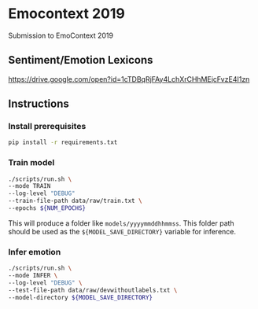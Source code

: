 # Emocontext 2019
Submission to EmoContext 2019

## Sentiment/Emotion Lexicons
https://drive.google.com/open?id=1cTDBqRjFAy4LchXrCHhMEjcFvzE4I1zn

## Instructions

### Install prerequisites
```bash
pip install -r requirements.txt
```

### Train model
```bash
./scripts/run.sh \
--mode TRAIN 
--log-level "DEBUG"
--train-file-path data/raw/train.txt \
--epochs ${NUM_EPOCHS}
```

This will produce a folder like `models/yyyymmddhhmmss`.
This folder path should be used as the `${MODEL_SAVE_DIRECTORY}` variable for inference.


### Infer emotion
```bash
./scripts/run.sh \
--mode INFER \
--log-level "DEBUG" \
--test-file-path data/raw/devwithoutlabels.txt \
--model-directory ${MODEL_SAVE_DIRECTORY}
```
